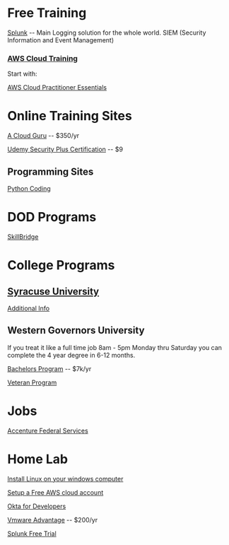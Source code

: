 # Free Training
[Splunk](https://workplus.splunk.com/veterans) -- Main Logging solution for the whole world. SIEM (Security Information and Event Management)


### [AWS Cloud Training](https://aws.training)

Start with:

[AWS Cloud Practitioner Essentials](https://tinyurl.com/ybmwex5e)
  
# Online Training Sites
[A Cloud Guru](https://acloudguru.com/) -- $350/yr

[Udemy Security Plus Certification](https://www.udemy.com/courses/search/?src=ukw&q=security+plus) -- $9

## Programming Sites
[Python Coding](https://www.freecodecamp.org/news/freecodecamp-python-courses-ranked-from-best-to-worst/)

# DOD Programs
[SkillBridge](https://doi.gov/veterans/skillbridge)

# College Programs

## [Syracuse University](https://veterans.syr.edu/)
[Additional Info](https://ivmf.syracuse.edu/)

## Western Governors University
If you treat it like a full time job 8am - 5pm Monday thru Saturday you can complete the 4 year degree in 6-12 months.


[Bachelors Program](https://www.wgu.edu/online-it-degrees/information-technology-bachelors-program.html) -- $7k/yr


[Veteran Program](https://www.wgu.edu/student-experience/learning/military-va.html)


# Jobs

[Accenture Federal Services](https://www.accenture.com/us-en/careers/local/military-veterans)

# Home Lab
[Install Linux on your windows computer](https://learn.microsoft.com/en-us/windows/wsl/install)

[Setup a Free AWS cloud account](https://aws.amazon.com/free/?all-free-tier.sort-by=item.additionalFields.SortRank&all-free-tier.sort-order=asc&awsf.Free%20Tier%20Types=*all&awsf.Free%20Tier%20Categories=*all)

[Okta for Developers](https://developer.okta.com/signup/)

[Vmware Advantage](https://www.vmug.com/membership/vmug-advantage-membership/) -- $200/yr

[Splunk Free Trial](https://www.splunk.com/en_us/download.html?locale=en_us)
